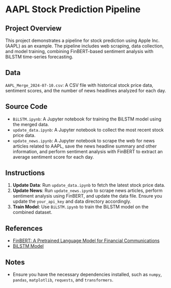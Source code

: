 # AAPL Stock Prediction Pipeline

## Project Overview
This project demonstrates a pipeline for stock prediction using Apple Inc. (AAPL) as an example. The pipeline includes web scraping, data collection, and model training, combining FinBERT-based sentiment analysis with BiLSTM time-series forecasting.

## Data
`AAPL_Merge_2024-07-10.csv`: A CSV file with historical stock price data, sentiment scores, and the number of news headlines analyzed for each day.

## Source Code
- `BiLSTM.ipynb`: A Jupyter notebook for training the BiLSTM model using the merged data.
- `update_data.ipynb`: A Jupyter notebook to collect the most recent stock price data.
- `update_news.ipynb`: A Jupyter notebook to scrape the web for news articles related to AAPL, save the news headline summary and other information, and perform sentiment analysis with FinBERT to extract an average sentiment score for each day.

## Instructions
1. **Update Data**: Run `update_data.ipynb` to fetch the latest stock price data. 
2. **Update News**: Run `update_news.ipynb` to scrape news articles, perform sentiment analysis using FinBERT, and update the data file. Ensure you update the `your_api_key` and data directory accordingly.
3. **Train Model**: Use `BiLSTM.ipynb` to train the BiLSTM model on the combined dataset.

## References
- [FinBERT: A Pretrained Language Model for Financial Communications](https://arxiv.org/abs/1908.10063)
- [BiLSTM Model](https://github.com/TheQuantScientist/FeatureEngineering-BiLSTM)

## Notes
- Ensure you have the necessary dependencies installed, such as `numpy`, `pandas`, `matplotlib`, `requests`, and `transformers`.
